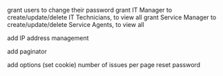 grant users to change their password
grant IT Manager to create/update/delete IT Technicians, to view all
grant Service Manager to create/update/delete Service Agents, to view all

add IP address management

add paginator

add options (set cookie)
number of issues per page
reset password
